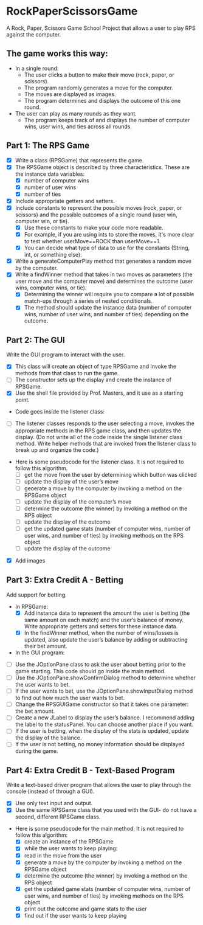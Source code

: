 # RockPaperScissorsGame
A Rock, Paper, Scissors Game School Project that allows a user to play RPS against the computer.

## The game works this way: ##
- In a single round:
  - The user clicks a button to make their move (rock, paper, or scissors).
  - The program randomly generates a move for the computer.
  - The moves are displayed as images.
  - The program determines and displays the outcome of this one round.
- The user can play as many rounds as they want.
  - The program keeps track of and displays the number of computer wins, user wins, and ties across all rounds.
    
## Part 1: The RPS Game ##
- [x] Write a class (RPSGame) that represents the game. 
- [x] The RPSGame object is described by three characteristics. These are the instance data variables:
  - [x] number of computer wins
  - [x] number of user wins
  - [x] number of ties
- [x] Include appropriate getters and setters.
- [x] Include constants to represent the possible moves (rock, paper, or scissors) and the possible outcomes of a single round (user win, computer win, or tie).
  - [x] Use these constants to make your code more readable. 
  - [x] For example, if you are using ints to store the moves, it's more clear to test whether userMove==ROCK than userMove==1.
  - [x] You can decide what type of data to use for the constants (String, int, or something else). 
- [x] Write a generateComputerPlay method that generates a random move by the computer.
- [x] Write a findWinner method that takes in two moves as parameters (the user move and the computer move) and determines the outcome (user wins, computer wins, or tie).
  - [x] Determining the winner will require you to compare a lot of possible match-ups through a series of nested conditionals.
  - [x] The method should update the instance data (number of computer wins, number of user wins, and number of ties) depending on the outcome.

## Part 2: The GUI ##
Write the GUI program to interact with the user.
- [x] This class will create an object of type RPSGame and invoke the methods from that class to run the game.
- [ ] The constructor sets up the display and create the instance of RPSGame.
- [x] Use the shell file provided by Prof. Masters, and it use as a starting point.
- Code goes inside the listener class:
- [ ] The listener classes responds to the user selecting a move, invokes the appropriate methods in the RPS game class, and then updates the display. (Do not write all of the code inside the single listener class method. Write helper methods that are invoked from the listener class to break up and organize the code.)
- Here is some pseudocode for the listener class. It is not required to follow this algorithm.
  - [ ] get the move from the user by determining which button was clicked
  - [ ] update the display of the user’s move 
  - [ ] generate a move by the computer by invoking a method on the RPSGame object
  - [ ] update the display of the computer’s move 
  - [ ] determine the outcome (the winner) by invoking a method on the RPS object
  - [ ] update the display of the outcome
  - [ ] get the updated game stats (number of computer wins, number of user wins, and number of ties) by invoking methods on the RPS object
  - [ ] update the display of the outcome 

- [x] Add images 
 
## Part 3: Extra Credit A - Betting ##
Add support for betting.
- In RPSGame:
  - [x] Add instance data to represent the amount the user is betting (the same amount on each match) and the user’s balance of money. Write appropriate getters and setters for these instance data. 
  - [x] In the findWinner method, when the number of wins/losses is updated, also update the user’s balance by adding or subtracting their bet amount.
- In the GUI program:
- [ ] Use the JOptionPane class to ask the user about betting prior to the game starting. This code should go inside the main method.
- [ ] Use the JOptionPane.showConfirmDialog method to determine whether the user wants to bet.
- [ ] If the user wants to bet, use the JOptionPane.showInputDialog method to find out how much the user wants to bet.
- [ ] Change the RPSGUIGame constructor so that it takes one parameter: the bet amount.
- [ ] Create a new JLabel to display the user’s balance. I recommend adding the label to the statusPanel. You can choose another place if you want.
- [ ] If the user is betting, when the display of the stats is updated, update the display of the balance. 
- [ ] If the user is not betting, no money information should be displayed during the game.

## Part 4: Extra Credit B - Text-Based Program ##
Write a text-based driver program that allows the user to play through the console (instead of through a GUI).
- [x] Use only text input and output.
- [x] Use the same RPSGame class that you used with the GUI- do not have a second, different RPSGame class.
- Here is some pseudocode for the main method. It is not required to follow this algorithm:
  - [x] create an instance of the RPSGame
  - [x] while the user wants to keep playing:
  - [x] read in the move from the user 
  - [x] generate a move by the computer by invoking a method on the RPSGame object
  - [x] determine the outcome (the winner) by invoking a method on the RPS object
  - [x] get the updated game stats (number of computer wins, number of user wins, and number of ties) by invoking methods on the RPS object
  - [x] print out the outcome and game stats to the user
  - [x] find out if the user wants to keep playing
